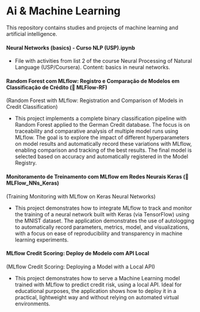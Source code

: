 # Ai & Machine Learning

This repository contains studies and projects of machine learning and artificial intelligence.

#### Neural Networks (basics) - Curso NLP (USP).ipynb
- File with activities from list 2 of the course Neural Processing of Natural Language (USP/Coursera). Content: basics in neural networks.

#### Random Forest com MLflow: Registro e Comparação de Modelos em Classificação de Crédito (📁 MLFlow-RF)
(Random Forest with MLflow: Registration and Comparison of Models in Credit Classification)
- This project implements a complete binary classification pipeline with Random Forest applied to the German Credit database. The focus is on traceability and comparative analysis of multiple model runs using MLflow. The goal is to explore the impact of different hyperparameters on model results and automatically record these variations with MLflow, enabling comparison and tracking of the best results. The final model is selected based on accuracy and automatically registered in the Model Registry.

#### Monitoramento de Treinamento com MLflow em Redes Neurais Keras (📁 MLFlow_NNs_Keras)
(Training Monitoring with MLflow on Keras Neural Networks)
- This project demonstrates how to integrate MLflow to track and monitor the training of a neural network built with Keras (via TensorFlow) using the MNIST dataset. The application demonstrates the use of autologging to automatically record parameters, metrics, model, and visualizations, with a focus on ease of reproducibility and transparency in machine learning experiments.

#### MLflow Credit Scoring: Deploy de Modelo com API Local
(MLflow Credit Scoring: Deploying a Model with a Local API)
- This project demonstrates how to serve a Machine Learning model trained with MLflow to predict credit risk, using a local API. Ideal for educational purposes, the application shows how to deploy it in a practical, lightweight way and without relying on automated virtual environments.
